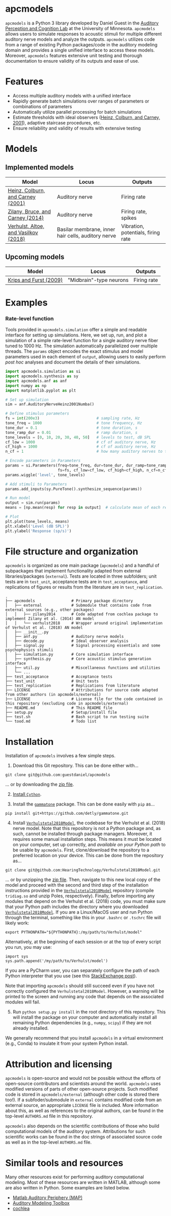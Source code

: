 # apcmodels

`apcmodels` is a Python 3 library developed by Daniel Guest in the [Auditory Perception and Cognition Lab](http://apc.psych.umn.edu/) at the University of Minnesota. `apcmodels` allows users to simulate responses to acoustic stimuli for multiple different auditory nerve models and analyze the outputs. `apcmodels` utilizes code from a range of existing Python packages/code in the auditory modeling domain and provides a single unified interface to access these models. Moreover, `apcmodels` features extensive unit testing and thorough documentation to ensure validity of its outputs and ease of use.

# Features

- Access multiple auditory models with a unified interface
- Rapidly generate batch simulations over ranges of parameters or combinations of parameters
- Automatically utilize parallel processing for batch simulations
- Estimate thresholds with ideal observers ([Heinz, Colburn, and Carney, 2001](https://doi.org/10.1162/089976601750541804)), adaptive staircase procedures, etc.
- Ensure reliability and validity of results with extensive testing

# Models

## Implemented models

| Model | Locus | Outputs |
| ------ | ------ | ------ |
| [Heinz, Colburn, and Carney (2001)](https://doi.org/10.1162/089976601750541804) | Auditory nerve | Firing rate
| [Zilany, Bruce, and Carney (2014)](https://doi.org/10.1121/1.4837815) | Auditory nerve | Firing rate, spikes
| [Verhulst, Altoe, and Vasilkov (2018)](https://doi.org/10.1016/j.heares.2017.12.018) | Basilar membrane, inner hair cells, auditory nerve | Vibration, potentials, firing rate

## Upcoming models

| Model | Locus | Outputs |
| ------ | ------ | ------ |
| [Krips and Furst (2009)](https://www.mitpressjournals.org/doi/full/10.1162/neco.2009.07-07-563) | "Midbrain"-type neurons | Firing rate

# Examples

### Rate-level function

Tools provided in `apcmodels.simulation` offer a simple and readable interface for setting up simulations. Here, we set up, run, and plot a simulation of a simple rate-level function for a single  auditory nerve fiber tuned to 1000 Hz. The simulation automatically parallelized over multiple threads. The `params` object encodes the exact stimulus and model parameters used in each element of `output`, allowing users to easily perform *post hoc* analyses and document the details of their simulations.

```python
import apcmodels.simulation as si
import apcmodels.synthesis as sy
import apcmodels.anf as anf
import numpy as np
import matplotlib.pyplot as plt

# Set up simulation
sim = anf.AuditoryNerveHeinz2001Numba()

# Define stimulus parameters
fs = int(200e3)                         # sampling rate, Hz
tone_freq = 1000                        # tone frequency, Hz
tone_dur = 0.1                          # tone duration, s
tone_ramp_dur = 0.01                    # ramp duration, s
tone_levels = [0, 10, 20, 30, 40, 50]   # levels to test, dB SPL
cf_low = 1000                           # cf of auditory nerve, Hz
cf_high = 1000                          # cf of auditory nerve, Hz
n_cf = 1                                # how many auditory nerves to test, int

# Encode parameters in Parameters
params = si.Parameters(freq=tone_freq, dur=tone_dur, dur_ramp=tone_ramp_dur,
                       fs=fs, cf_low=cf_low, cf_high=cf_high, n_cf=n_cf)
params.wiggle('level', tone_levels)

# Add stimuli to Parameters
params.add_inputs(sy.PureTone().synthesize_sequence(params))

# Run model
output = sim.run(params)
means = [np.mean(resp) for resp in output]  # calculate mean of each response

# Plot
plt.plot(tone_levels, means)
plt.xlabel('Level (dB SPL)')
plt.ylabel('Response (sp/s)')
```

# File structure and organization

`apcmodels` is organized as one main package (`apcmodels`) and a handful of subpackages that implement functionality adapted from external libraries/packages (`external`). Tests are located in three subfolders; unit tests are in `test_unit`, acceptance tests are in `test_acceptance`, and replications of figures or results from the literature are in `test_replication`. 

```
.  
├── apcmodels                # Primary package directory
│   ├── external             # Submodule that contains code from external sources (e.g., other packages)
│   │   ├── zilany2014       # Code adapted from cochlea package to implement Zilany et al. (2014) AN model
│   │   └── verhulst2018     # Wrapper around original implementation of Verhulst et al. (2018) AN model
│   ├── __init__.py          
│   ├── anf.py               # Auditory nerve models 
│   ├── decode.py            # Ideal observer analysis 
│   ├── signal.py            # Signal processing essentials and some psychophysics stimuli
│   ├── simulation.py        # Core simulation interface 
│   ├── synthesis.py         # Core acoustic stimulus generation interface
│   ├── util.py              # Miscellaneous functions and utilities
│   └── ...      
├── test_acceptance          # Acceptance tests
├── test_unit                # Unit tests
├── test_replication         # Replications from literature
├── LICENSE                  # Attributions for source code adapted from other authors (in apcmodels/external)
├── LICENSE                  # License file for the code contained in this repository (excluding code in apcmodels/external)
├── README.md                # This README file
├── setup.py                 # Setup/install file
├── test.sh                  # Bash script to run testing suite
└── tood.md                  # Todo list

```

# Installation

Installation of `apcmodels` involves a few simple steps.

1. Download this Git repository. This can be done either with...

```
git clone git@github.com:guestdaniel/apcmodels
```

... or by downloading the [zip file](https://github.com/guestdaniel/apcmodels/archive/master.zip). 

2. [Install `Cython`](https://cython.readthedocs.io/en/latest/src/quickstart/install.html). 

3. Install the [`gammatone`](https://github.com/detly/gammatone) package. This can be done easily with `pip` as...

```
pip install git+https://github.com/detly/gammatone.git
```

4. Install [`Verhulstetal2018Model`](https://github.com/HearingTechnology/Verhulstetal2018Model), the codebase for the Verhulst et al. (2018) nerve model. Note that this repository is not a Python package and, as such, cannot be installed through package managers. Moreover, it requires some manual installation steps. This means it must be located on your computer, set up correctly, and *available on your Python path* to be usable by `apcmodels`. First, clone/download the repository to a preferred location on your device. This can be done from the repository as...

```
git clone git@github.com:HearingTechnology/Verhulstetal2018Model.git 
```

... or by unzipping the [zip file](https://github.com/HearingTechnology/Verhulstetal2018Model/archive/master.zip). Then, navigate to this new local copy of the model and proceed with the second and third step of the installation instructions provided in the [`Verhulstetal2018Model`](https://github.com/HearingTechnology/Verhulstetal2018Model) repository (compile `tridiag.so` and unzip Poles, respectively). Finally, before importing any modules that depend on the Verhulst et al. (2018) code, you must make sure that your Python path includes the directory where you downloaded [`Verhulstetal2018Model`](https://github.com/HearingTechnology/Verhulstetal2018Model). If you are a Linux/MacOS user and run Python through the terminal, something like this in your `.bashrc` or `.tschrc` file will likely work:

```
export PYTHONPATH="${PYTHONPATH}:/my/path/to/Verhulst/model"
```

Alternatively, at the beginning of each session or at the top of every script you run, you may use:

```
import sys
sys.path.append('/my/path/to/Verhulst/model')
```

If you are a PyCharm user, you can separately configure the path of each Python interpreter that you use (see this [StackExchange post](https://stackoverflow.com/questions/48947494/add-directory-to-python-path-in-pycharm)).

Note that importing `apcmodels` should still succeed even if you have not correctly configured the `Verhulstetal2018Model`. However, a warning will be printed to the screen and running any code that depends on the associated modules will fail.

5. Run `python setup.py install` in the root directory of this repository. This will install the package on your computer and automatically install all remaining Python dependencies (e.g., `numpy`, `scipy`) if they are not already installed.

We generally recommend that you install `apcmodels` in a virtual environment (e.g., Conda) to insulate it from your system Python install. 

# Attribution and licensing

`apcmodels` is open-source and would not be possible without the efforts of open-source contributors and scientists around the world. `apcmodels` uses modified versions of parts of other open-source projects. Such modified code is stored in `apcmodels/external` (although other code is stored there too!). If a subfoder/submodule in `external` contains modified code from an external source, an appropriate `LICENSE` file is included. More information about this, as well as references to the original authors, can be found in the top-level `AUTHORS.md` file in this repository.

`apcmodels` also depends on the scientific contributions of those who build computational models of the auditory system. Attributions for such scientific works can be found in the doc strings of associated source code as well as in the top-level `AUTHORS.md` file.

# Similar tools and resources

Many other resources exist for performing auditory computational modeling. Most of these resources are written in MATLAB, although some are also written in Python. Some examples are listed below.

- [Matlab Auditory Periphery (MAP)](http://www.essexpsychology.webmate.me/HearingLab/modelling.html)
- [Auditory Modeling Toolbox](http://amtoolbox.sourceforge.net/)
- [cochlea](https://github.com/mrkrd/cochlea)


